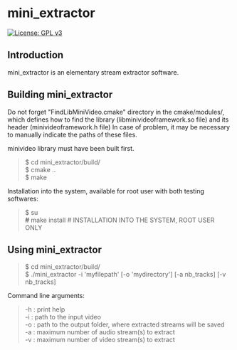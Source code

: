 mini_extractor
==============

[![License: GPL v3](https://img.shields.io/badge/license-GPL%20v3-brightgreen.svg)](http://www.gnu.org/licenses/gpl-3.0)

Introduction
------------

mini_extractor is an elementary stream extractor software.


Building mini_extractor
-----------------------

Do not forget "FindLibMiniVideo.cmake" directory in the cmake/modules/, which defines
how to find the library (libminivideoframework.so file) and its header (minivideoframework.h file)
In case of problem, it may be necessary to manually indicate the paths of these files.

minivideo library must have been built first.

> $ cd mini_extractor/build/  
> $ cmake ..  
> $ make  

Installation into the system, available for root user with both testing softwares:
>  $ su  
>  **#** make install # INSTALLATION INTO THE SYSTEM, ROOT USER ONLY  


Using mini_extractor
--------------------

> $ cd mini_extractor/build/  
> $ ./mini_extractor -i 'myfilepath' [-o 'mydirectory'] [-a nb_tracks] [-v nb_tracks]  

Command line arguments:
> -h : print help  
> -i : path to the input video  
> -o : path to the output folder, where extracted streams will be saved  
> -a : maximum number of audio stream(s) to extract  
> -v : maximum number of video stream(s) to extract  
